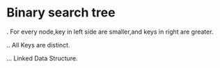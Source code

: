 # Binary search tree

. For every node,key in left side are smaller,and keys in   right are greater.

.. All Keys are distinct.

... Linked Data Structure.

